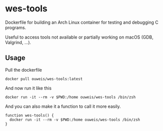 # wes-tools

Dockerfile for building an Arch Linux container for testing and debugging C programs.

Useful to access tools not available or partially working on macOS (GDB, Valgrind, ...).

## Usage

Pull the dockerfile

```shell
docker pull ouweis/wes-tools:latest
```

And now run it like this

```shell
docker run -it --rm -v $PWD:/home ouweis/wes-tools /bin/zsh
```

And you can also make it a function to call it more easily.

```shell
function wes-tools() {
  docker run -it --rm -v $PWD:/home ouweis/wes-tools /bin/zsh
}
```

